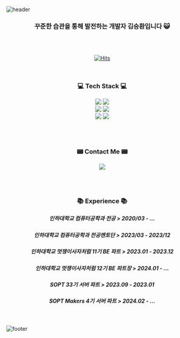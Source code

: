 ![header](https://capsule-render.vercel.app/api?type=waving&&color=gradient&height=100&section=header&fontSize=90)


<div align = "center">

<h3>꾸준한 습관을 통해 발전하는 개발자 김승환입니다 😺</h3><br/>


<br/>


[![Hits](https://hits.seeyoufarm.com/api/count/incr/badge.svg?url=https%3A%2F%2Fgithub.com%2Fkseysh%2Fhit-counter&count_bg=%23647BD5&title_bg=%2382ADE1&icon=&icon_color=%232E2E2E&title=%EB%B0%A9%EB%AC%B8%EC%9E%90+%EC%88%98&edge_flat=false)](https://hits.seeyoufarm.com)
 
  
<br/>
 
<h3>💻 Tech Stack 💻</h3>
<img src="https://img.shields.io/badge/Python-3776AB?style=for-the-badge&logo=Python&logoColor=white"/>
<img src="https://img.shields.io/badge/Java-007396?style=for-the-badge&logo=Java&logoColor=white"/></a>

<br/>

<img src="https://img.shields.io/badge/Django-092E20?style=for-the-badge&logo=Django&logoColor=white"/>
<img src="https://img.shields.io/badge/springboot-6DB33F?style=for-the-badge&logo=springboot&logoColor=white">

<br/>
<img src="https://img.shields.io/badge/git-%23F05033.svg?style=for-the-badge&logo=git&logoColor=white">
<img src="https://img.shields.io/badge/AWS-232F3E.svg?style=for-the-badge&logo=amazonaws&logoColor=white">

<br/><br/>



<h3>📟 Contact Me 📟</h3>
<a href="https://velog.io/@kseysh"><img src="https://img.shields.io/badge/Velog-20C997?style=for-the-badge&logo=Velog&logoColor=white"/></a>  

<br/><br/>



<h3> 📚 Experience 📚</h3>

<h5>인하대학교 컴퓨터공학과 전공 > 2020/03 - ...</h5>
<h5>인하대학교 컴퓨터공학과 전공멘토단 > 2023/03 - 2023/12</h5>
<h5>인하대학교 멋쟁이사자처럼 11기 BE 파트 > 2023.01 - 2023.12</h5>
<h5>인하대학교 멋쟁이사자처럼 12기 BE 파트장 > 2024.01 - ...</h5>
<h5>SOPT 33기 서버 파트 > 2023.09 - 2023.01</h5>
<h5>SOPT Makers 4기 서버 파트 > 2024.02 - ...</h5>

</div>

<br/>

![footer](https://capsule-render.vercel.app/api?type=waving&&color=gradient&height=100&section=footer&fontSize=90)
